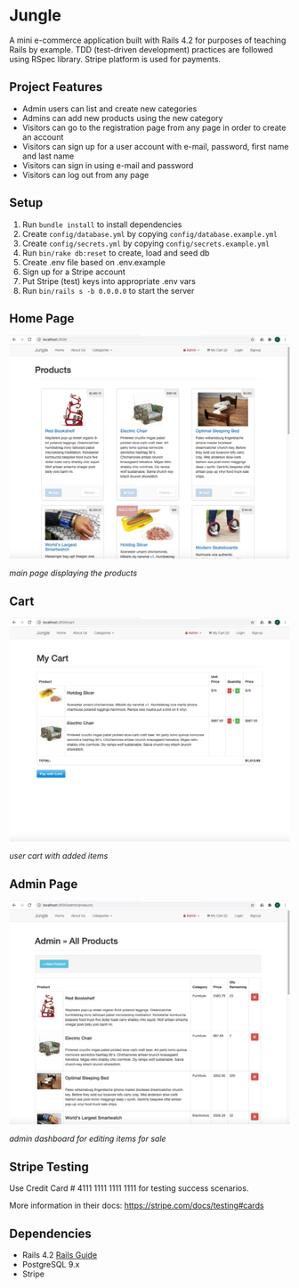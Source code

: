 # Jungle

A mini e-commerce application built with Rails 4.2 for purposes of teaching Rails by example. TDD (test-driven development) practices are followed using RSpec library. Stripe platform is used for payments.

## Project Features
- Admin users can list and create new categories
- Admins can add new products using the new category
- Visitors can go to the registration page from any page in order to create an account
- Visitors can sign up for a user account with e-mail, password, first name and last name
- Visitors can sign in using e-mail and password
- Visitors can log out from any page

## Setup

1. Run `bundle install` to install dependencies
2. Create `config/database.yml` by copying `config/database.example.yml`
3. Create `config/secrets.yml` by copying `config/secrets.example.yml`
4. Run `bin/rake db:reset` to create, load and seed db
5. Create .env file based on .env.example
6. Sign up for a Stripe account
7. Put Stripe (test) keys into appropriate .env vars
8. Run `bin/rails s -b 0.0.0.0` to start the server

## Home Page
!["jungle-home-page"](https://github.com/unicornteacup/jungle/blob/master/docs/Screen%20Shot%202020-08-25%20at%206.18.01%20PM.png?raw=true)

_main page displaying the products_

## Cart
!["jungle-cart"](https://github.com/unicornteacup/jungle/blob/master/docs/Screen%20Shot%202020-08-25%20at%206.18.35%20PM.png?raw=true)

_user cart with added items_

## Admin Page
!["jungle-admin-dashboard"](https://github.com/unicornteacup/jungle/blob/master/docs/Screen%20Shot%202020-08-25%20at%206.19.13%20PM.png?raw=true)

_admin dashboard for editing items for sale_

## Stripe Testing

Use Credit Card # 4111 1111 1111 1111 for testing success scenarios.

More information in their docs: <https://stripe.com/docs/testing#cards>

## Dependencies

* Rails 4.2 [Rails Guide](http://guides.rubyonrails.org/v4.2/)
* PostgreSQL 9.x
* Stripe
